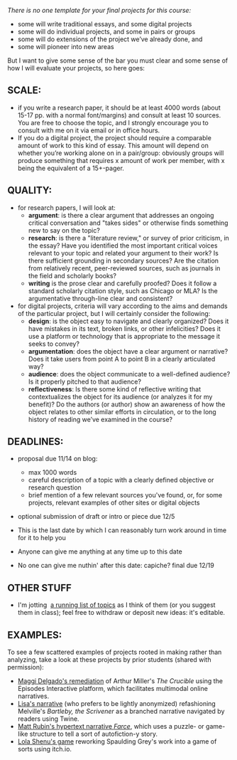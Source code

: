 _There is no one template for your final projects for this course:_

* some will write traditional essays, and some digital projects
* some will do individual projects, and some in pairs or groups
* some will do extensions of the project we’ve already done, and 
* some will pioneer into new areas

But I want to give some sense of the bar you must clear and some sense of how I will evaluate your projects, so here goes:

## SCALE:
* if you write a research paper, it should be at least 4000 words (about 15-17 pp. with a normal font/margins) and consult at least 10 sources. You are free to choose the topic, and I strongly encourage you to consult with me on it via email or in office hours.
* If you do a digital project, the project should require a comparable amount of work to this kind of essay. This amount will depend on whether you’re working alone on in a pair/group: obviously groups will produce something that requires x amount of work per member, with x being the equivalent of a 15+-pager.

## QUALITY:
* for research papers, I will look at:
	* **argument**: is there a clear argument that addresses an ongoing critical conversation and "takes sides" or otherwise finds something new to say on the topic?
	* **research**: is there a "literature review," or survey of prior criticism, in the essay? Have you identified the most important critical voices relevant to your topic and related your argument to their work? Is there sufficient grounding in secondary sources? Are the citation from relatively recent, peer-reviewed sources, such as journals in the field and scholarly books?
	* **writing** is the prose clear and carefully proofed? Does it follow a standard scholarly citation style, such as Chicago or MLA? Is the argumentative through-line clear and consistent?
* for digital projects, criteria will vary according to the aims and demands of the particular project, but I will certainly consider the following:
	* **design**: is the object easy to navigate and clearly organized? Does it have mistakes in its text, broken links, or other infelicities? Does it use a platform or technology that is appropriate to the message it seeks to convey?
	* **argumentation**: does the object have a clear argument or narrative? Does it take users from point A to point B in a clearly articulated way?
	* **audience**: does the object communicate to a well-defined audience? Is it properly pitched to that audience?
	* **reflectiveness**: Is there some kind of reflective writing that contextualizes the object for its audience (or analyzes it for my benefit)? Do the authors (or author) show an awareness of how the object relates to other similar efforts in circulation, or to the long history of reading we’ve examined in the course?

## DEADLINES:
* proposal due 11/14 on blog:
	* max 1000 words
	* careful description of a topic with a clearly defined objective or research question
	* brief mention of a few relevant sources you've found, or, for some projects, relevant examples of other sites or digital objects

* optional submission of draft or intro or piece due 12/5
* This is the last date by which I can reasonably turn work around in time for it to help you
* Anyone can give me anything at any time up to this date
* No one can give me nuthin' after this date: capiche?
final due 12/19 

## OTHER STUFF

* I'm jotting  [a running list of topics](https://www.dropbox.com/scl/fi/9lwk7n7e0ubwem5106ag9/Research-Ideas_.paper?rlkey=n9ed6mq6382cxsfllh0r6jx5a&dl=0) as I think of them (or you suggest them in class); feel free to withdraw or deposit new ideas: it's editable. 

## EXAMPLES:
To see a few scattered examples of projects rooted in making rather than analyzing, take a look at these projects by prior students (shared with permission):
<ul>
 	<li><a href="https://allred720fa20.commons.gc.cuny.edu/2020/12/20/remixing-a-classic-communal-writing-reading-and-playing/">Maggi Delgado's remediation</a> of Arthur Miller's <em>The Crucible</em> using the Episodes Interactive platform, which facilitates multimodal online narratives.</li>
 	<li><a href="https://allred720fa20.commons.gc.cuny.edu/2020/12/20/remixing-a-classic-communal-writing-reading-and-playing/">Lisa's narrative</a> (who prefers to be lightly anonymized) refashioning Melville's <em>Bartleby, the Scrivener</em> as a branched narrative navigated by readers using Twine.</li>
 	<li><a href="https://allred720fa20.commons.gc.cuny.edu/2020/12/21/farce-a-collection-of-vignettes-link-to-the-project-at-the-bottom/">Matt Rubin's hypertext narrative <em>Farce</em></a>, which uses a puzzle- or game-like structure to tell a sort of autofiction-y story.</li>
 	<li><a href="https://allred720fa20.commons.gc.cuny.edu/2020/12/17/gray-game/">Lola Shenu's game</a> reworking Spaulding Grey's work into a game of sorts using itch.io.</li>
</ul>
